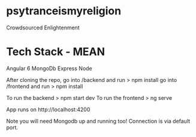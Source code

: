 # psytranceismyreligion
Crowdsourced Enlightenment 

# Tech Stack - MEAN

Angular 6
MongoDb
Express
Node

After cloning the repo, go into /backend and run > npm install
                        go into /frontend and run > npm install
                        
To run the backend > npm start dev
To run the frontend > ng serve

App runs on http://localhost:4200

Note you will need Mongodb up and running too! Connection is via default port.

